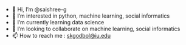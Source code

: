 - 👋 Hi, I’m @saishree-g
- 👀 I’m interested in python, machine learning, social informatics
- 🌱 I’m currently learning data science
- 💞️ I’m looking to collaborate on machine learning, social informatics
- 📫 How to reach me : skgodbol@iu.edu

<!---
saishree-g/saishree-g is a ✨ special ✨ repository because its `README.md` (this file) appears on your GitHub profile.
You can click the Preview link to take a look at your changes.
--->
